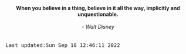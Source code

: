 
<div align="center"><b><span>When you believe in a thing, believe in it all the way, implicitly and unquestionable.</span></b><br><br><i> - Walt Disney</i></div>
<br><br><kbd>Last updated:Sun Sep 18 12:46:11 2022</kbd>